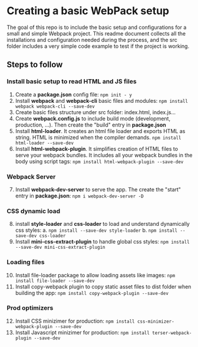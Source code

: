 # Creating a basic WebPack setup

The goal of this repo is to include the basic setup and configurations for a small and simple Webpack project. This readme document collects all the installations and configuration needed during the process, and the src folder includes a very simple code example to test if the project is working.
## Steps to follow

### Install basic setup to read HTML and JS files
1. Create a **package.json** config file: ```npm init - y``` 
2. Install **webpack** and **webpack-cli** basic files and modules: ```npm install webpack webpack-cli --save-dev```
3. Create basic files structure under src folder: index.html, index.js...
4. Create **webpack.config.js** to include build mode (development, production, ...). Then create the "build" entry in **package.json**
5. Install **html-loader**. It creates an html file loader and exports HTML as string. HTML is minimized when the compiler demands. ```npm install html-loader --save-dev```
6. Install **html-webpack-plugin**. It simplifies creation of HTML files to serve your webpack bundles. It includes all your webpack bundles in the body using script tags: ```npm install html-webpack-plugin --save-dev``` 

### Webpack Server
7. Install **webpack-dev-server** to serve the app. The create the "start" entry in **package.json**: ```npm i webpack-dev-server -D```

### CSS dynamic load
8. install **style-loader** and **css-loader** to load and understand dynamically css styles:
  a. ```npm install --save-dev style-loader```
  b. ```npm install --save-dev css-loader```
9. Install **mini-css-extract-plugin** to handle global css styles:  ```npm install --save-dev mini-css-extract-plugin```

### Loading files
10. Install file-loader package to allow loading assets like images: ```npm install file-loader --save-dev```
11. Install copy-webpack plugin to copy static asset files to dist folder when building the app: ```npm install copy-webpack-plugin --save-dev```

### Prod optimizers
12. Install CSS minizimer for production: ```npm install css-minimizer-webpack-plugin --save-dev```
13. Install Javascript minizimer for production: ```npm install terser-webpack-plugin --save-dev```